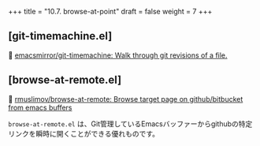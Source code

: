 +++
title = "10.7. browse-at-point"
draft = false
weight = 7
+++
## [git-timemachine.el]
🔗 [emacsmirror/git-timemachine: Walk through git revisions of a file.](https://github.com/emacsmirror/git-timemachine) 

## [browse-at-remote.el]
🔗 [rmuslimov/browse-at-remote: Browse target page on github/bitbucket from emacs buffers](https://github.com/rmuslimov/browse-at-remote) 

`browse-at-remote.el` は、Git管理しているEmacsバッファーからgithubの特定リンクを瞬時に開くことができる優れものです。
